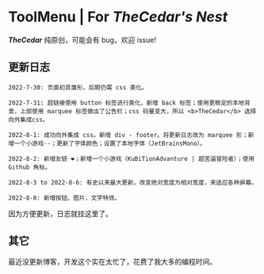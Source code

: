 # ToolMenu | For ***TheCedar's Nest***

***TheCedar*** 纯原创，可能会有 bug，欢迎 issue!


## 更新日志

```
2022-7-30: 页面初具雏形，后期仍需 css 美化。

2022-7-31: 超链接使用 button 标签进行美化，新增 back 标签；使用更稳定的本地背景，上部使用 marquee 标签做出了公告栏；css 码量变大，所以 <b>TheCedar</b> 选择向外集成css。

2022-8-1: 成功向外集成 css。新增 div - footer。将更新日志改为 marquee 形；新增一个小游戏--；更新了字体颜色；设置了本地字体（JetBrainsMono）。

2022-8-2: 新增友链 ❤️；新增一个小游戏（KuBiTionAdvanture | 超苦逼冒险者）；使用 Github 角标。

2022-8-3 to 2022-8-6: 有史以来最大更新，改变绝对宽度为相对宽度，来适应各种屏幕。

2022-8-8: 新增按钮、图片，文字特效。
```

因为方便更新，日志就挂这里了。

## 其它

最近没更新博客，开发这个实在太忙了，花费了我大多的编程时间。